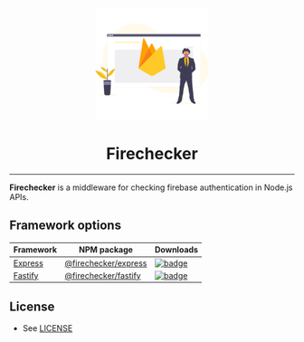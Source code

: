 <p align="center">
  <img width="200px" src="./assets/logo.png">
  <h1 align="center">Firechecker</h1>
</p>

---

**Firechecker** is a middleware for checking firebase authentication in Node.js APIs.

## Framework options

| Framework                    | NPM package                                                                | Downloads                                                                                                                                           |
|------------------------------|----------------------------------------------------------------------------|-----------------------------------------------------------------------------------------------------------------------------------------------------|
| [Express](/packages/express) | [@firechecker/express](https://www.npmjs.com/package/@firechecker/express) | [![badge](https://img.shields.io/npm/dw/@firechecker/express.svg?style=for-the-badge&logo=npm)](https://www.npmjs.com/package/@firechecker/express) |
| [Fastify](/packages/fastify) | [@firechecker/fastify](https://www.npmjs.com/package/@firechecker/fastify) | [![badge](https://img.shields.io/npm/dw/@firechecker/fastify.svg?style=for-the-badge&logo=npm)](https://www.npmjs.com/package/@firechecker/fastify) |
## License 

* See [LICENSE](/LICENSE)
